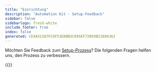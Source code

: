 ```yaml
---
title: "Einrichtung"
description: "Automation Kit - Setup-Feedback"
sidebar: false
sidebarlogo: fresh-white
include_footer: true
index: false
generated: CE4A52107FC6F53E0BB3C895EF72B59B21E06362
---
```


Möchten Sie Feedback zum [Setup-Prozess](/de/get-started/setup)? Die folgenden Fragen helfen uns, den Prozess zu verbessern.

{{<questions name="/content/de/get-started/setup-feedback.json" completed="Vielen Dank, dass Sie die Einrichtungsschritte abgeschlossen haben." showNavigationButtons=true locale="de">}}

